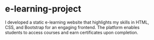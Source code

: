 # e-learning-project
I developed a static e-learning website that highlights my skills in HTML, CSS, and Bootstrap for an engaging frontend. The platform enables students to access courses and earn certificates upon completion.
